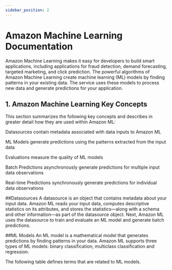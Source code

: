 ```yaml
---
sidebar_position: 2
---
```




# Amazon Machine Learning Documentation
Amazon Machine Learning makes it easy for developers to build smart applications, including applications for fraud detection, demand forecasting, targeted marketing, and click prediction. The powerful algorithms of Amazon Machine Learning create machine learning (ML) models by finding patterns in your existing data. The service uses these models to process new data and generate predictions for your application.

## 1. Amazon Machine Learning Key Concepts

This section summarizes the following key concepts and describes in greater detail how they are used within Amazon ML:

Datasources contain metadata associated with data inputs to Amazon ML

ML Models generate predictions using the patterns extracted from the input data

Evaluations measure the quality of ML models

Batch Predictions asynchronously generate predictions for multiple input data observations

Real-time Predictions synchronously generate predictions for individual data observations

##Datasources
A datasource is an object that contains metadata about your input data. Amazon ML reads your input data, computes descriptive statistics on its attributes, and stores the statistics—along with a schema and other information—as part of the datasource object. Next, Amazon ML uses the datasource to train and evaluate an ML model and generate batch predictions.

##ML Models
An ML model is a mathematical model that generates predictions by finding patterns in your data. Amazon ML supports three types of ML models: binary classification, multiclass classification and regression.

The following table defines terms that are related to ML models.

